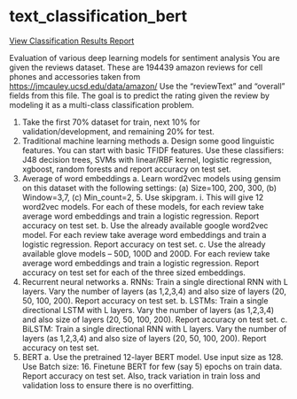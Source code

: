 # text_classification_bert
[View Classification Results Report](./Project_Report%20Akhil-B131.pdf)

Evaluation of various deep learning models for sentiment analysis
You are given the reviews dataset. These are 194439 amazon reviews for cell phones and accessories taken from https://jmcauley.ucsd.edu/data/amazon/ Use the “reviewText” and “overall” fields from this file. The goal is to predict the rating given the review by modeling it as a multi-class classification problem.
1.	Take the first 70% dataset for train, next 10% for validation/development, and remaining 20% for test. 
2.	Traditional machine learning methods
a.	Design some good linguistic features. You can start with basic TFIDF features. Use these classifiers: J48 decision trees, SVMs with linear/RBF kernel, logistic regression, xgboost, random forests and report accuracy on test set.
3.	Average of word embeddings
a.	Learn word2vec models using gensim on this dataset with the following settings: (a) Size=100, 200, 300, (b) Window=3,7, (c) Min_count=2, 5. Use skipgram.
i.	This will give 12 word2vec models. For each of these models, for each review take average word embeddings and train a logistic regression. Report accuracy on test set. 
b.	Use the already available google word2vec model. For each review take average word embeddings and train a logistic regression. Report accuracy on test set. 
c.	Use the already available glove models – 50D, 100D and 200D. For each review take average word embeddings and train a logistic regression. Report accuracy on test set for each of the three sized embeddings. 
4.	Recurrent neural networks
a.	RNNs: Train a single directional RNN with L layers. Vary the number of layers (as 1,2,3,4) and also size of layers (20, 50, 100, 200). Report accuracy on test set.
b.	LSTMs: Train a single directional LSTM with L layers. Vary the number of layers (as 1,2,3,4) and also size of layers (20, 50, 100, 200). Report accuracy on test set.
c.	BiLSTM: Train a single directional RNN with L layers. Vary the number of layers (as 1,2,3,4) and also size of layers (20, 50, 100, 200). Report accuracy on test set.
5.	BERT
a.	Use the pretrained 12-layer BERT model. Use input size as 128. Use Batch size: 16. Finetune BERT for few (say 5) epochs on train data. Report accuracy on test set. Also, track variation in train loss and validation loss to ensure there is no overfitting.
